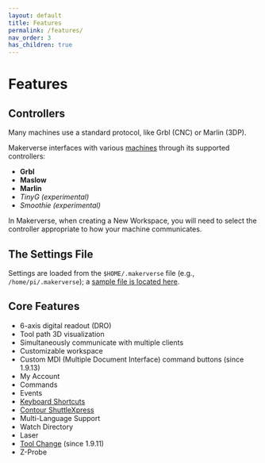 ```yaml
---
layout: default
title: Features
permalink: /features/
nav_order: 3
has_children: true
---
```


# Features

## Controllers

Many machines use a standard protocol, like Grbl (CNC) or Marlin (3DP).

Makerverse interfaces with various [machines](/machines/) through its supported controllers:

* **Grbl**
* **Maslow**
* **Marlin**
* _TinyG (experimental)_
* _Smoothie (experimental)_

In Makerverse, when creating a New Workspace, you will need to select the controller appropriate to how your machine communicates.

## The Settings File

Settings are loaded from the `$HOME/.makerverse` file (e.g., `/home/pi/.makerverse`); a [sample file is located here](https://github.com/makermadecnc/makerverse/blob/master/examples/.makerverse).

## Core Features

* 6-axis digital readout (DRO)
* Tool path 3D visualization
* Simultaneously communicate with multiple clients
* Customizable workspace
* Custom MDI (Multiple Document Interface) command buttons (since 1.9.13)
* My Account
* Commands
* Events
* [Keyboard Shortcuts](https://cnc.js.org/docs/user-guide/#keyboard-shortcuts)
* [Contour ShuttleXpress](https://cnc.js.org/docs/user-guide/#contour-shuttlexpress)
* Multi-Language Support
* Watch Directory
* Laser
* [Tool Change](https://github.com/cncjs/cncjs/wiki/Tool-Change) (since 1.9.11)
* Z-Probe
